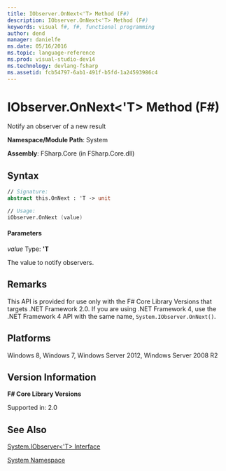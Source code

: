 ```yaml
---
title: IObserver.OnNext<'T> Method (F#)
description: IObserver.OnNext<'T> Method (F#)
keywords: visual f#, f#, functional programming
author: dend
manager: danielfe
ms.date: 05/16/2016
ms.topic: language-reference
ms.prod: visual-studio-dev14
ms.technology: devlang-fsharp
ms.assetid: fcb54797-6ab1-491f-b5fd-1a24593986c4 
---
```


# IObserver.OnNext<'T> Method (F#)

Notify an observer of a new result

**Namespace/Module Path**: System

**Assembly**: FSharp.Core (in FSharp.Core.dll)


## Syntax

```fsharp
// Signature:
abstract this.OnNext : 'T -> unit

// Usage:
iObserver.OnNext (value)
```

#### Parameters
*value*
Type: **'T**


The value to notify observers.

## Remarks
This API is provided for use only with the F# Core Library Versions that targets .NET Framework 2.0. If you are using .NET Framework 4, use the .NET Framework 4 API with the same name, `System.IObserver.OnNext()`.


## Platforms
Windows 8, Windows 7, Windows Server 2012, Windows Server 2008 R2


## Version Information
**F# Core Library Versions**

Supported in: 2.0

## See Also
[System.IObserver&#60;'T&#62; Interface](System.IObserver%5B%27T%5D-Interface-%5BFSharp%5D.md)

[System Namespace](System-Namespace-%5BFSharp%5D.md)